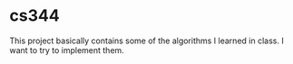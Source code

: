 # cs344
This project basically contains some of the algorithms I learned in class. I want to try to implement them. 
